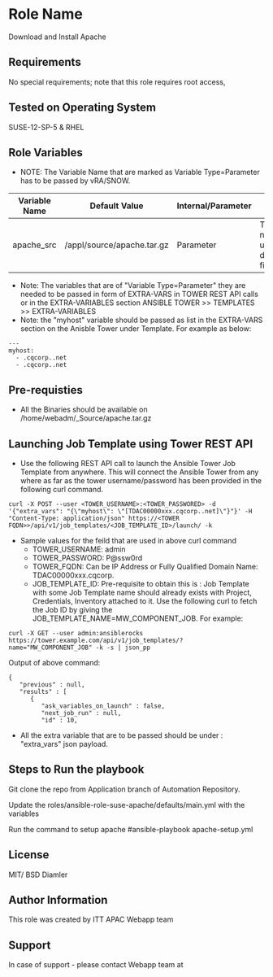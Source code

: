 Role Name
=========
Download and Install Apache

Requirements
------------
No special requirements; note that this role requires root access,


Tested on Operating System
--------------------------
SUSE-12-SP-5 & RHEL

Role Variables
--------------

* NOTE: The Variable Name that are marked as Variable Type=Parameter has to be passed by vRA/SNOW.

| Variable Name | Default Value | Internal/Parameter | Comments |
|---------------|---------------|-----------------|----------------|
| apache_src | /appl/source/apache.tar.gz | Parameter | This variable need to be updated in the defaults/main.yml file |

* Note: The variables that are of "Variable Type=Parameter" they are needed to be passed in form of EXTRA-VARS in TOWER REST API calls or in the EXTRA-VARIABLES section ANSIBLE TOWER >> TEMPLATES >> EXTRA-VARIABLES
* Note: the "myhost" variable should be passed as list in the EXTRA-VARS section on the Anisble Tower under Template. For example as below:
```
---
myhost:
  - .cqcorp..net
  - .cqcorp..net
```

Pre-requisties
--------------

* All the Binaries should be available on /home/webadm/_Source/apache.tar.gz

Launching Job Template using Tower REST API
------------------------------------------
* Use the following REST API call to launch the Ansible Tower Job Template from anywhere. This will connect the Ansible Tower from any where as far as the tower username/password has been provided in the following curl command.
```
curl -X POST --user <TOWER_USERNAME>:<TOWER_PASSWORED> -d '{"extra_vars": "{\"myhost\": \"[TDAC00000xxx.cqcorp..net]\"}"}' -H "Content-Type: application/json" https://<TOWER FQDN>>/api/v1/job_templates/<JOB_TEMPLATE_ID>/launch/ -k
```
* Sample values for the feild that are used in above curl command
    * TOWER_USERNAME: admin
    * TOWER_PASSWORD: P@ssw0rd
    * TOWER_FQDN: Can be IP Address or Fully Qualified Domain Name: TDAC00000xxx.cqcorp.
    * JOB_TEMPLATE_ID: Pre-requisite to obtain this is : Job Template with some Job Template name should already exists with Project, Credentials, Inventory attached to it. Use the following curl to fetch the Job ID by giving the JOB_TEMPLATE_NAME=MW_COMPONENT_JOB. For example:
```
curl -X GET --user admin:ansiblerocks https://tower.example.com/api/v1/job_templates/?name="MW_COMPONENT_JOB" -k -s | json_pp
```
Output of above command:
```
{
   "previous" : null,
   "results" : [
      {
         "ask_variables_on_launch" : false,
         "next_job_run" : null,
         "id" : 10,
```
* All the extra variable that are to be passed should be under : "extra_vars" json payload.

Steps to Run the playbook
--------------------------
Git clone the repo from Application branch of Automation Repository.

Update the roles/ansible-role-suse-apache/defaults/main.yml with the variables

Run the command to setup apache
#ansible-playbook apache-setup.yml


License
-------

MIT/ BSD
Diamler

Author Information
------------------

This role was created by ITT APAC Webapp team

Support
-------

In case of support - please contact Webapp team at 

